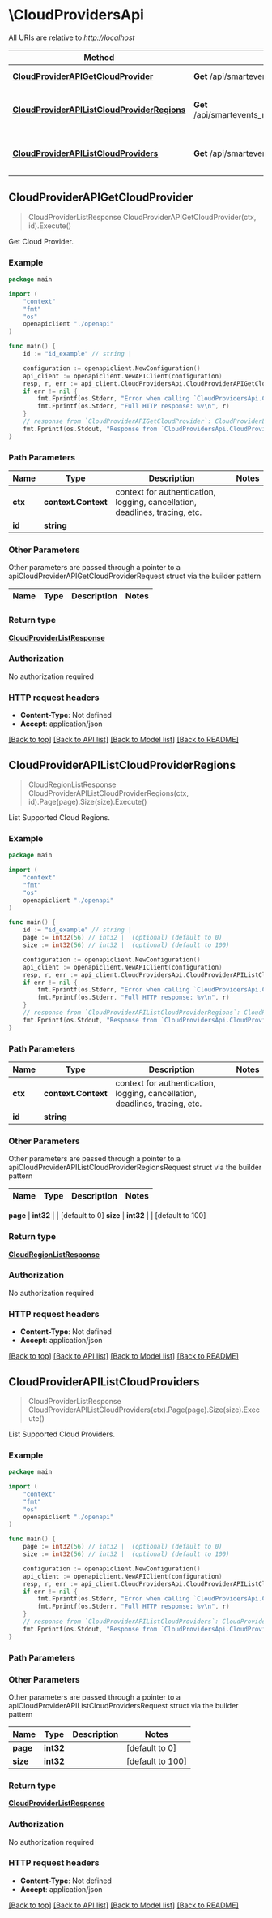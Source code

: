 # \CloudProvidersApi

All URIs are relative to *http://localhost*

Method | HTTP request | Description
------------- | ------------- | -------------
[**CloudProviderAPIGetCloudProvider**](CloudProvidersApi.md#CloudProviderAPIGetCloudProvider) | **Get** /api/smartevents_mgmt/v1/cloud_providers/{id} | Get Cloud Provider.
[**CloudProviderAPIListCloudProviderRegions**](CloudProvidersApi.md#CloudProviderAPIListCloudProviderRegions) | **Get** /api/smartevents_mgmt/v1/cloud_providers/{id}/regions | List Supported Cloud Regions.
[**CloudProviderAPIListCloudProviders**](CloudProvidersApi.md#CloudProviderAPIListCloudProviders) | **Get** /api/smartevents_mgmt/v1/cloud_providers | List Supported Cloud Providers.



## CloudProviderAPIGetCloudProvider

> CloudProviderListResponse CloudProviderAPIGetCloudProvider(ctx, id).Execute()

Get Cloud Provider.



### Example

```go
package main

import (
    "context"
    "fmt"
    "os"
    openapiclient "./openapi"
)

func main() {
    id := "id_example" // string | 

    configuration := openapiclient.NewConfiguration()
    api_client := openapiclient.NewAPIClient(configuration)
    resp, r, err := api_client.CloudProvidersApi.CloudProviderAPIGetCloudProvider(context.Background(), id).Execute()
    if err != nil {
        fmt.Fprintf(os.Stderr, "Error when calling `CloudProvidersApi.CloudProviderAPIGetCloudProvider``: %v\n", err)
        fmt.Fprintf(os.Stderr, "Full HTTP response: %v\n", r)
    }
    // response from `CloudProviderAPIGetCloudProvider`: CloudProviderListResponse
    fmt.Fprintf(os.Stdout, "Response from `CloudProvidersApi.CloudProviderAPIGetCloudProvider`: %v\n", resp)
}
```

### Path Parameters


Name | Type | Description  | Notes
------------- | ------------- | ------------- | -------------
**ctx** | **context.Context** | context for authentication, logging, cancellation, deadlines, tracing, etc.
**id** | **string** |  | 

### Other Parameters

Other parameters are passed through a pointer to a apiCloudProviderAPIGetCloudProviderRequest struct via the builder pattern


Name | Type | Description  | Notes
------------- | ------------- | ------------- | -------------


### Return type

[**CloudProviderListResponse**](CloudProviderListResponse.md)

### Authorization

No authorization required

### HTTP request headers

- **Content-Type**: Not defined
- **Accept**: application/json

[[Back to top]](#) [[Back to API list]](../README.md#documentation-for-api-endpoints)
[[Back to Model list]](../README.md#documentation-for-models)
[[Back to README]](../README.md)


## CloudProviderAPIListCloudProviderRegions

> CloudRegionListResponse CloudProviderAPIListCloudProviderRegions(ctx, id).Page(page).Size(size).Execute()

List Supported Cloud Regions.



### Example

```go
package main

import (
    "context"
    "fmt"
    "os"
    openapiclient "./openapi"
)

func main() {
    id := "id_example" // string | 
    page := int32(56) // int32 |  (optional) (default to 0)
    size := int32(56) // int32 |  (optional) (default to 100)

    configuration := openapiclient.NewConfiguration()
    api_client := openapiclient.NewAPIClient(configuration)
    resp, r, err := api_client.CloudProvidersApi.CloudProviderAPIListCloudProviderRegions(context.Background(), id).Page(page).Size(size).Execute()
    if err != nil {
        fmt.Fprintf(os.Stderr, "Error when calling `CloudProvidersApi.CloudProviderAPIListCloudProviderRegions``: %v\n", err)
        fmt.Fprintf(os.Stderr, "Full HTTP response: %v\n", r)
    }
    // response from `CloudProviderAPIListCloudProviderRegions`: CloudRegionListResponse
    fmt.Fprintf(os.Stdout, "Response from `CloudProvidersApi.CloudProviderAPIListCloudProviderRegions`: %v\n", resp)
}
```

### Path Parameters


Name | Type | Description  | Notes
------------- | ------------- | ------------- | -------------
**ctx** | **context.Context** | context for authentication, logging, cancellation, deadlines, tracing, etc.
**id** | **string** |  | 

### Other Parameters

Other parameters are passed through a pointer to a apiCloudProviderAPIListCloudProviderRegionsRequest struct via the builder pattern


Name | Type | Description  | Notes
------------- | ------------- | ------------- | -------------

 **page** | **int32** |  | [default to 0]
 **size** | **int32** |  | [default to 100]

### Return type

[**CloudRegionListResponse**](CloudRegionListResponse.md)

### Authorization

No authorization required

### HTTP request headers

- **Content-Type**: Not defined
- **Accept**: application/json

[[Back to top]](#) [[Back to API list]](../README.md#documentation-for-api-endpoints)
[[Back to Model list]](../README.md#documentation-for-models)
[[Back to README]](../README.md)


## CloudProviderAPIListCloudProviders

> CloudProviderListResponse CloudProviderAPIListCloudProviders(ctx).Page(page).Size(size).Execute()

List Supported Cloud Providers.



### Example

```go
package main

import (
    "context"
    "fmt"
    "os"
    openapiclient "./openapi"
)

func main() {
    page := int32(56) // int32 |  (optional) (default to 0)
    size := int32(56) // int32 |  (optional) (default to 100)

    configuration := openapiclient.NewConfiguration()
    api_client := openapiclient.NewAPIClient(configuration)
    resp, r, err := api_client.CloudProvidersApi.CloudProviderAPIListCloudProviders(context.Background()).Page(page).Size(size).Execute()
    if err != nil {
        fmt.Fprintf(os.Stderr, "Error when calling `CloudProvidersApi.CloudProviderAPIListCloudProviders``: %v\n", err)
        fmt.Fprintf(os.Stderr, "Full HTTP response: %v\n", r)
    }
    // response from `CloudProviderAPIListCloudProviders`: CloudProviderListResponse
    fmt.Fprintf(os.Stdout, "Response from `CloudProvidersApi.CloudProviderAPIListCloudProviders`: %v\n", resp)
}
```

### Path Parameters



### Other Parameters

Other parameters are passed through a pointer to a apiCloudProviderAPIListCloudProvidersRequest struct via the builder pattern


Name | Type | Description  | Notes
------------- | ------------- | ------------- | -------------
 **page** | **int32** |  | [default to 0]
 **size** | **int32** |  | [default to 100]

### Return type

[**CloudProviderListResponse**](CloudProviderListResponse.md)

### Authorization

No authorization required

### HTTP request headers

- **Content-Type**: Not defined
- **Accept**: application/json

[[Back to top]](#) [[Back to API list]](../README.md#documentation-for-api-endpoints)
[[Back to Model list]](../README.md#documentation-for-models)
[[Back to README]](../README.md)

